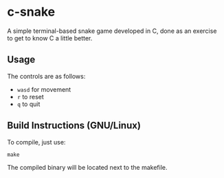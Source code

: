 # c-snake
A simple terminal-based snake game developed in C, done as an exercise to get to know C a little better.

## Usage
The controls are as follows:
- `wasd` for movement
- `r` to reset
- `q` to quit

## Build Instructions (GNU/Linux)
To compile, just use:
```
make
```
The compiled binary will be located next to the makefile.
